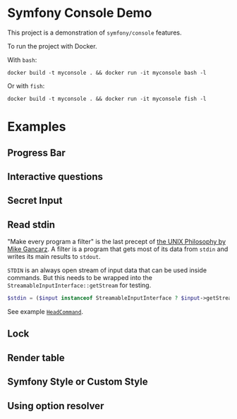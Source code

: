 # Symfony Console Demo

This project is a demonstration of `symfony/console` features.


To run the project with Docker.

With `bash`:

```console
docker build -t myconsole . && docker run -it myconsole bash -l
```

Or with `fish`:

```console
docker build -t myconsole . && docker run -it myconsole fish -l
```

# Examples

## Progress Bar

## Interactive questions

## Secret Input

## Read stdin

"Make every program a filter" is the last precept of [the UNIX Philosophy by Mike Gancarz](https://en.wikipedia.org/wiki/Unix_philosophy#Mike_Gancarz:_The_UNIX_Philosophy).
A filter is a program that gets most of its data from `stdin` and writes its main results to `stdout`.

`STDIN` is an always open stream of input data that can be used inside commands. But this needs to be wrapped into 
the `StreamableInputInterface::getStream` for testing.

```php
$stdin = ($input instanceof StreamableInputInterface ? $input->getStream() : null) ?? STDIN;
```

See example [`HeadCommand`](src/Command/HeadCommand.php).

## Lock

## Render table

## Symfony Style or Custom Style

## Using option resolver
